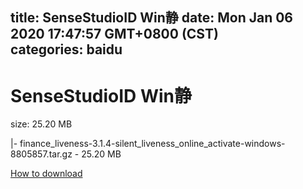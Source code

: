 
title: SenseStudioID Win静
date: Mon Jan 06 2020 17:47:57 GMT+0800 (CST)    
categories: baidu
---

# SenseStudioID Win静
size: 25.20 MB
 
 
|- finance_liveness-3.1.4-silent_liveness_online_activate-windows-8805857.tar.gz - 25.20 MB

[How to download](https://bpcam.bemobtrk.com/go/2ceec3aa-1ca2-46d6-b9ff-aaa5c184517c?jno=4532)